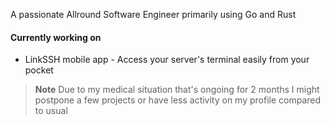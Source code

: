 A passionate Allround Software Engineer primarily using Go and Rust

#### Currently working on
- LinkSSH mobile app - Access your server's terminal easily from your pocket


> **Note**
> Due to my medical situation that's ongoing for 2 months I might postpone a few projects or have less activity on my profile compared to usual

